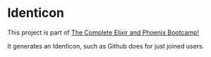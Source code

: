 # Identicon

This project is part of [The Complete Elixir and Phoenix Bootcamp!](https://www.udemy.com/the-complete-elixir-and-phoenix-bootcamp-and-tutorial)

It generates an Identicon, such as Github does for just joined users.
